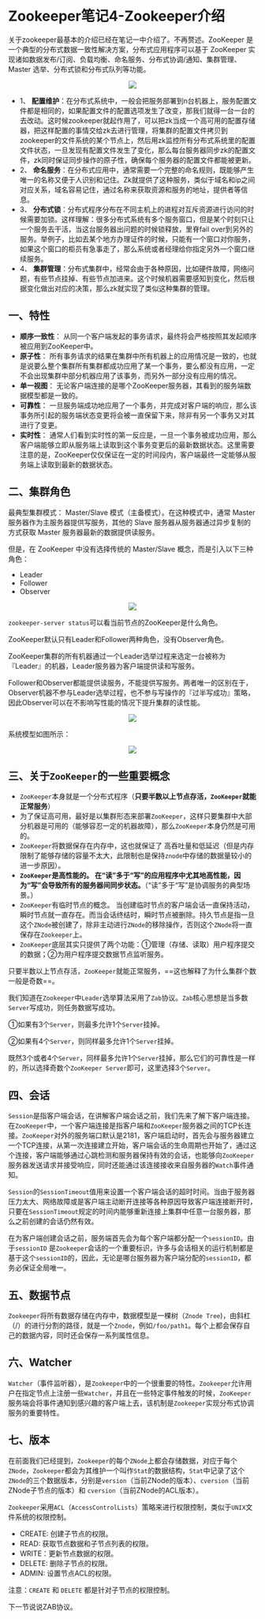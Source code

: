 # Zookeeper笔记4-Zookeeper介绍

关于zookeeper最基本的介绍已经在笔记一中介绍了。不再赘述。ZooKeeper 是一个典型的分布式数据一致性解决方案，分布式应用程序可以基于 ZooKeeper 实现诸如数据发布/订阅、负载均衡、命名服务、分布式协调/通知、集群管理、Master 选举、分布式锁和分布式队列等功能。

<div align="center">
    <img src="../pic/zookeeper/zookeeper原理4.jpg" >
</div>

- 1、 **配置维护**：在分布式系统中，一般会把服务部署到n台机器上，服务配置文件都是相同的，如果配置文件的配置选项发生了改变，那我们就得一台一台的去改动。这时候zookeeper就起作用了，可以把zk当成一个高可用的配置存储器，把这样配置的事情交给zk去进行管理，将集群的配置文件拷贝到zookeeper的文件系统的某个节点上，然后用zk监控所有分布式系统里的配置文件状态，一旦发现有配置文件发生了变化，那么每台服务器同步zk的配置文件，zk同时保证同步操作的原子性，确保每个服务器的配置文件都能被更新。
- 2、 **命名服务**：在分布式应用中，通常需要一个完整的命名规则，既能够产生唯一的名称又便于人识别和记住。Zk就提供了这种服务，类似于域名和ip之间对应关系，域名容易记住，通过名称来获取资源和服务的地址，提供者等信息。
- 3、 **分布式锁**：分布式程序分布在不同主机上的进程对互斥资源进行访问的时候需要加锁。这样理解：很多分布式系统有多个服务窗口，但是某个时刻只让一个服务去干活，当这台服务器出问题的时候锁释放，里脊fail over到另外的服务。举例子，比如去某个地方办理证件的时候，只能有一个窗口对你服务，如果这个窗口的柜员有急事走了，那么系统或者经理给你指定另外一个窗口继续服务。
- 4、 **集群管理**：分布式集群中，经常会由于各种原因，比如硬件故障，网络问题，有些节点挂掉、有些节点加进来。这个时候机器需要感知到变化，然后根据变化做出对应的决策，那么zk就实现了类似这种集群的管理。

## 一、特性

- **顺序一致性**：
从同一个客户端发起的事务请求，最终将会严格按照其发起顺序被应用到ZooKeeper中。
- **原子性**：
所有事务请求的结果在集群中所有机器上的应用情况是一致的，也就是说要么整个集群所有集群都成功应用了某一个事务，要么都没有应用，一定不会出现集群中部分机器应用了该事务，而另外一部分没有应用的情况。
- **单一视图**：
无论客户端连接的是哪个ZooKeeper服务器，其看到的服务端数据模型都是一致的。
- **可靠性**：
一旦服务端成功地应用了一个事务，并完成对客户端的响应，那么该事务所引起的服务端状态变更将会被一直保留下来，除非有另一个事务又对其进行了变更。
- **实时性**：
通常人们看到实时性的第一反应是，一旦一个事务被成功应用，那么客户端能够立即从服务端上读取到这个事务变更后的最新数据状态。这里需要注意的是，ZooKeeper仅仅保证在一定的时间段内，客户端最终一定能够从服务端上读取到最新的数据状态。

## 二、集群角色

最典型集群模式： Master/Slave 模式（主备模式）。在这种模式中，通常 Master服务器作为主服务器提供写服务，其他的 Slave 服务器从服务器通过异步复制的方式获取 Master 服务器最新的数据提供读服务。

但是，在 ZooKeeper 中没有选择传统的  Master/Slave 概念，而是引入以下三种角色：
- Leader 
- Follower
- Observer

<div align="center">
    <img src="../pic/zookeeper/zookeeper原理1.jpg" >
</div>

`zookeeper-server status`可以看当前节点的ZooKeeper是什么角色。

ZooKeeper默认只有Leader和Follower两种角色，没有Observer角色。

ZooKeeper集群的所有机器通过一个Leader选举过程来选定一台被称为『Leader』的机器，Leader服务器为客户端提供读和写服务。

Follower和Observer都能提供读服务，不能提供写服务。两者唯一的区别在于，Observer机器不参与Leader选举过程，也不参与写操作的『过半写成功』策略，因此Observer可以在不影响写性能的情况下提升集群的读性能。

<div align="center">
    <img src="../pic/zookeeper/zookeeper原理2.jpg" >
</div>


系统模型如图所示：

<div align="center">
    <img src="../pic/zookeeper/zookeeper原理3.jpg" >
</div>

## 三、关于`ZooKeeper`的一些重要概念

- `ZooKeeper`本身就是一个分布式程序（**只要半数以上节点存活，`ZooKeeper`就能正常服务**）
- 为了保证高可用，最好是以集群形态来部署`ZooKeeper`，这样只要集群中大部分机器是可用的（能够容忍一定的机器故障），那么`ZooKeeper`本身仍然是可用的。
- `ZooKeeper`将数据保存在内存中，这也就保证了 高吞吐量和低延迟（但是内存限制了能够存储的容量不太大，此限制也是保持`znode`中存储的数据量较小的进一步原因）。
- **`ZooKeeper`是高性能的。 在“读”多于“写”的应用程序中尤其地高性能，因为“写”会导致所有的服务器间同步状态。**（“读”多于“写”是协调服务的典型场景。）
- `ZooKeeper`有临时节点的概念。 当创建临时节点的客户端会话一直保持活动，瞬时节点就一直存在。而当会话终结时，瞬时节点被删除。持久节点是指一旦这个`ZNode`被创建了，除非主动进行`ZNode`的移除操作，否则这个`ZNode`将一直保存在`Zookeeper`上。
- `ZooKeeper`底层其实只提供了两个功能：①管理（存储、读取）用户程序提交的数据；②为用户程序提交数据节点监听服务。

只要半数以上节点存活，`ZooKeeper`就能正常服务，==这也解释了为什么集群个数一般是奇数==。

我们知道在`Zookeeper`中`Leader`选举算法采用了`Zab`协议。`Zab`核心思想是当多数`Server`写成功，则任务数据写成功。

①如果有3个`Server`，则最多允许1个`Server`挂掉。

②如果有4个`Server`，则同样最多允许1个`Server`挂掉。

既然3个或者4个`Server`，同样最多允许1个`Server`挂掉，那么它们的可靠性是一样的，所以选择奇数个`ZooKeeper Server`即可，这里选择3个`Server`。


## 四、会话

`Session`是指客户端会话，在讲解客户端会话之前，我们先来了解下客户端连接。在`ZooKeeper`中，一个客户端连接是指客户端和`ZooKeeper`服务器之间的TCP长连接。`ZooKeeper`对外的服务端口默认是2181，客户端启动时，首先会与服务器建立一个TCP连接，从第一次连接建立开始，客户端会话的生命周期也开始了，通过这个连接，客户端能够通过心跳检测和服务器保持有效的会话，也能够向`ZooKeeper`服务器发送请求并接受响应，同时还能通过该连接接收来自服务器的`Watch`事件通知。

`Session`的`SessionTimeout`值用来设置一个客户端会话的超时时间。当由于服务器压力太大、网络故障或是客户端主动断开连接等各种原因导致客户端连接断开时，只要在`SessionTimeout`规定的时间内能够重新连接上集群中任意一台服务器，那么之前创建的会话仍然有效。

在为客户端创建会话之前，服务端首先会为每个客户端都分配一个`sessionID`。由于`sessionID` 是`Zookeeper`会话的一个重要标识，许多与会话相关的运行机制都是基于这个`sessionID`的，因此，无论是哪台服务器为客户端分配的`sessionID`，都务必保证全局唯一。

## 五、数据节点

`Zookeeper`将所有数据存储在内存中，数据模型是一棵树（`Znode Tree`)，由斜杠（/）的进行分割的路径，就是一个`Znode`，例如`/foo/path1`。每个上都会保存自己的数据内容，同时还会保存一系列属性信息。


## 六、Watcher

`Watcher`（事件监听器），是`Zookeeper`中的一个很重要的特性。`Zookeeper`允许用户在指定节点上注册一些`Watcher`，并且在一些特定事件触发的时候，`ZooKeeper`服务端会将事件通知到感兴趣的客户端上去，该机制是`Zookeeper`实现分布式协调服务的重要特性。

## 七、版本

在前面我们已经提到，`Zookeeper`的每个`ZNode`上都会存储数据，对应于每个`ZNode`，`Zookeeper`都会为其维护一个叫作`Stat`的数据结构，`Stat`中记录了这个`ZNode`的三个数据版本，分别是`version`（当前ZNode的版本）、`cversion`（当前ZNode子节点的版本）和 `cversion`（当前ZNode的ACL版本）。

`Zookeeper`采用`ACL`（`AccessControlLists`）策略来进行权限控制，类似于`UNIX`文件系统的权限控制。

- CREATE: 创建子节点的权限。
- READ: 获取节点数据和子节点列表的权限。
- WRITE：更新节点数据的权限。
- DELETE: 删除子节点的权限。
- ADMIN: 设置节点ACL的权限。

注意：`CREATE` 和 `DELETE` 都是针对子节点的权限控制。

下一节说说ZAB协议。